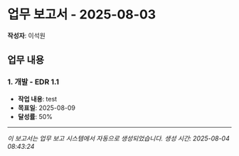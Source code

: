 # 업무 보고서 - 2025-08-03

**작성자**: 이석원

## 업무 내용

### 1. 개발 - EDR 1.1

- **작업 내용**: test
- **목표일**: 2025-08-09
- **달성률**: 50%

---

*이 보고서는 업무 보고 시스템에서 자동으로 생성되었습니다.*
*생성 시간: 2025-08-04 08:43:24*
